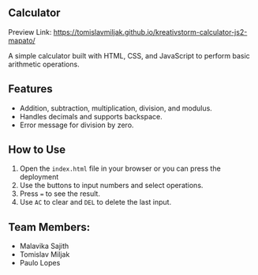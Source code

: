 ## Calculator 
Preview Link: https://tomislavmiljak.github.io/kreativstorm-calculator-js2-mapato/ <br>

A simple calculator built with HTML, CSS, and JavaScript to perform basic arithmetic operations.

## Features
- Addition, subtraction, multiplication, division, and modulus.
- Handles decimals and supports backspace.
- Error message for division by zero.

## How to Use
1. Open the `index.html` file in your browser or you can press the deployment
2. Use the buttons to input numbers and select operations.
3. Press `=` to see the result.
4. Use `AC` to clear and `DEL` to delete the last input.

## Team Members:
- Malavika Sajith
- Tomislav Miljak
- Paulo Lopes
